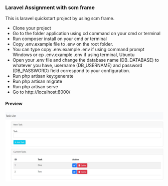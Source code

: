 <h3>Laravel Assignment with scm frame</h3>
<p>This is laravel quickstart project by using scm frame.</p>
<ul>
    <li>
        Clone your project
    </li>
    <li>
        Go to the folder application using cd command on your cmd or terminal
    </li>
    <li>
        Run composer install on your cmd or terminal
    </li>
    <li>
        Copy .env.example file to .env on the root folder.
    </li>
    <li>
        You can type copy .env.example .env if using command prompt Windows or cp .env.example .env if using terminal, Ubuntu
    </li>
    <li>
        Open your .env file and change the database name (DB_DATABASE) to whatever you have, username (DB_USERNAME) and password (DB_PASSWORD) field correspond to your configuration.
    </li>
    <li>
        Run php artisan key:generate
    </li>
    <li>
        Run php artisan migrate
    </li>
    <li>
        Run php artisan serve
    </li>
    <li>
        Go to http://localhost:8000/
    </li>
</ul>

<h4>Preview</h4>
<img src="public/img/img_preview.JPG" alt="preview">

